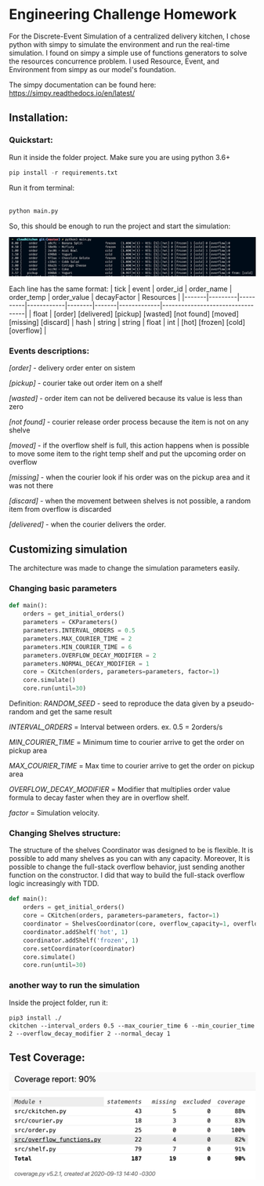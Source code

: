 # Engineering Challenge Homework

For the Discrete-Event Simulation of a centralized delivery kitchen, I chose python with simpy to simulate the environment and run the real-time simulation. I found on simpy a simple use of functions generators to solve the resources concurrence problem. I used Resource, Event, and Environment from simpy as our model's foundation.

The simpy documentation can be found here: https://simpy.readthedocs.io/en/latest/

## Installation:

### Quickstart:

Run it inside the folder project. Make sure you are using python 3.6+

```python
pip install -r requirements.txt

```

Run it from terminal:
```python

python main.py

```

So, this should be enough to run the project and start the simulation:

![First run](./src/resources/first_run.png)

Each line has the same format: 
| tick  | event   | order_id | order_name | order_temp   | order_value | decayFactor | Resources                        |
|-------|---------|----------|------------|--------|-------|-------------|----------------------------------|
| float | [order] [delivered] [pickup] [wasted] [not found] [moved] [missing] [discard] | hash     | string     | string | float | int         | [hot] [frozen] [cold] [overflow] |



### Events descriptions:
*[order]* - delivery order enter on sistem

*[pickup]* - courier take out order item on a shelf

*[wasted]* - order item can not be delivered because its value is less than zero

*[not found]* - courier release order process because the item is not on any shelve

*[moved]* - if the overflow shelf is full, this action happens when is possible to move some item to the right temp shelf and put the upcoming order on overflow

*[missing]* - when the courier look if his order was on the pickup area and it was not there

*[discard]* - when the movement between shelves is not possible, a random item from overflow is discarded 

*[delivered]* - when the courier delivers the order.




## Customizing simulation

The architecture was made to change the simulation parameters easily.



### Changing basic parameters
```python 
def main():
    orders = get_initial_orders()
    parameters = CKParameters()
    parameters.INTERVAL_ORDERS = 0.5
    parameters.MAX_COURIER_TIME = 2
    parameters.MIN_COURIER_TIME = 6
    parameters.OVERFLOW_DECAY_MODIFIER = 2
    parameters.NORMAL_DECAY_MODIFIER = 1
    core = CKitchen(orders, parameters=parameters, factor=1)
    core.simulate()
    core.run(until=30)

```
Definition: 
*RANDOM_SEED* - seed to reproduce the data given by a pseudo-random and get the same result 

*INTERVAL_ORDERS* = Interval between orders. ex.  0.5 = 2orders/s

*MIN_COURIER_TIME* = Minimum time to courier arrive to get the order on pickup area

*MAX_COURIER_TIME* = Max time to courier arrive to get the order on pickup area

*OVERFLOW_DECAY_MODIFIER* = Modifier that multiplies order value formula to decay faster when they are in overflow shelf.

*factor* = Simulation velocity.

### Changing Shelves structure:

The structure of the shelves Coordinator was designed to be is flexible. It is possible to add many shelves as you can with any capacity. Moreover, It is possible to change the full-stack overflow behavior, just sending another function on the constructor. I did that way to build the full-stack overflow logic increasingly with TDD. 

```python 
def main():
    orders = get_initial_orders()
    core = CKitchen(orders, parameters=parameters, factor=1)
    coordinator = ShelvesCoordinator(core, overflow_capacity=1, overflowFullFunc=discard_full_overflow)
    coordinator.addShelf('hot', 1)
    coordinator.addShelf('frozen', 1)
    core.setCoordinator(coordinator)
    core.simulate()
    core.run(until=30)

```



### another way to run the simulation 
Inside the project folder, run it:
```
pip3 install ./
ckitchen --interval_orders 0.5 --max_courier_time 6 --min_courier_time 2 --overflow_decay_modifier 2 --normal_decay 1

```

## Test Coverage:

![Coverage test report](./src/resources/report.png)
